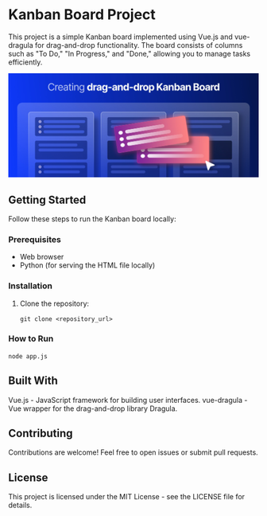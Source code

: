 # Kanban Board Project

This project is a simple Kanban board implemented using Vue.js and vue-dragula for drag-and-drop functionality. The board consists of columns such as "To Do," "In Progress," and "Done," allowing you to manage tasks efficiently.

![kanban](kanban.jpeg)

## Getting Started

Follow these steps to run the Kanban board locally:

### Prerequisites

- Web browser
- Python (for serving the HTML file locally)

### Installation

1. Clone the repository:

   ```
   git clone <repository_url>
   ```

### How to Run
   ```
   node app.js
   ```

## Built With

Vue.js - JavaScript framework for building user interfaces.
vue-dragula - Vue wrapper for the drag-and-drop library Dragula.

## Contributing
Contributions are welcome! Feel free to open issues or submit pull requests.

## License
This project is licensed under the MIT License - see the LICENSE file for details.
